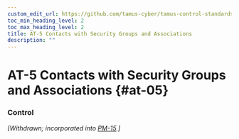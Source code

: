 ```yaml
---
custom_edit_url: https://github.com/tamus-cyber/tamus-control-standards/tree/main/content/tamus.edu/TAMUS_profile.yaml
toc_min_heading_level: 2
toc_max_heading_level: 2
title: AT-5 Contacts with Security Groups and Associations
description: ""
---
```


# AT-5 Contacts with Security Groups and Associations {#at-05}

### Control

<em>[Withdrawn; incorporated into [PM-15](/catalog/pm/pm-15).]</em>

